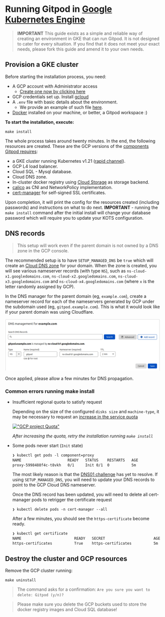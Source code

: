# Running Gitpod in [Google Kubernetes Engine](https://cloud.google.com/kubernetes-engine)

> **IMPORTANT** This guide exists as a simple and reliable way of creating an environment in GKE that can run Gitpod. It
> is not designed to cater for every situation. If you find that it does not meet your exact needs,
> please fork this guide and amend it to your own needs.

## Provision a GKE cluster

Before starting the installation process, you need:

- A GCP account with Administrator access
  - [Create one now by clicking here](https://console.cloud.google.com/freetrial)
- GCP credentials set up. Install [gcloud](https://cloud.google.com/sdk/docs/install)
- A `.env` file with basic details about the environment.
  - We provide an example of such file [here](.env.example).
- [Docker](https://docs.docker.com/engine/install/) installed on your machine, or better, a Gitpod workspace :)

**To start the installation, execute:**

```shell
make install
```

The whole process takes around twenty minutes. In the end, the following resources are created. These are the GCP versions of the [components Gitpod requires](https://www.gitpod.io/docs/self-hosted/latest/required-components):

- a GKE cluster running Kubernetes v1.21 ([rapid channel](https://cloud.google.com/kubernetes-engine/docs/release-notes-rapid)).
- GCP L4 load balancer.
- Cloud SQL - Mysql database.
- Cloud DNS zone.
- In-cluster docker registry using [Cloud Storage](https://cloud.google.com/storage) as storage backend.
- [calico](https://docs.projectcalico.org) as CNI and NetworkPolicy implementation.
- [cert-manager](https://cert-manager.io/) for self-signed SSL certificates.

Upon completion, it will print the config for the resources created (including passwords) and instructions on what
to do next. **IMPORTANT** - running the `make install` command after the initial install will change
your database password which will require you to update your KOTS configuration.

## DNS records

> This setup will work even if the parent domain is not owned by a DNS zone in the GCP console.

The recommended setup is to have `SETUP_MANAGED_DNS` be `true` which will create an
[Cloud DNS zone](https://cloud.google.com/dns/docs/zones) for your
domain. When the zone is created, you will see various nameserver records (with type `NS`), such
as `ns-cloud-x1.googledomains.com`, `ns-cloud-x2.googledomains.com`, `ns-cloud-x3.googledomains.com` and `ns-cloud-x4.googledomains.com`
(where `x` is the letter randomly assigned by GCP).

In the DNS manager for the parent domain (eg, `example.com`), create a nameserver record for
each of the nameservers generated by GCP under the subdomain used (eg, `gitpod.example.com`).
This is what it would look like if your parent domain was using Cloudflare.

![Cloudflare DNS manager](./images/dnsrecord.png "Cloudflare DNS manager")

Once applied, please allow a few minutes for DNS propagation.

### Common errors running make install

- Insufficient regional quota to satisfy request

  Depending on the size of the configured `disks size` and `machine-type`,
  it may be necessary to request an [increase in the service quota](https://console.cloud.google.com/iam-admin/quotas?usage=USED)

  [!["GCP project Quota"](./images/quota.png)](https://console.cloud.google.com/iam-admin/quotas?usage=USED)

  *After increasing the quota, retry the installation running `make install`*

- Some pods never start (`Init` state)

  ```shell
  ❯ kubectl get pods -l component=proxy
  NAME                     READY   STATUS    RESTARTS   AGE
  proxy-5998488f4c-t8vkh   0/1     Init 0/1  0          5m
  ```
  
  The most likely reason is that the [DNS01 challenge](https://cert-manager.io/docs/configuration/acme/dns01/) has yet to resolve. If using `SETUP_MANAGED_DNS`, you will need to update your DNS records to point to the GCP Cloud DNS nameserver.

  Once the DNS record has been updated, you will need to delete all cert-manager pods to retrigger the certificate request

  ```shell
  ❯ kubectl delete pods -n cert-manager --all
  ```
  
  After a few minutes, you should see the `https-certificate` become ready.   

  ```shell
  ❯ kubectl get certificate
  NAME                        READY   SECRET                      AGE
  https-certificates          True    https-certificates          5m
  ```

## Destroy the cluster and GCP resources

Remove the GCP cluster running:

```shell
make uninstall
```

> The command asks for a confirmation:
> `Are you sure you want to delete: Gitpod (y/n)?`

> Please make sure you delete the GCP buckets used to store the docker registry images and Cloud SQL database!
